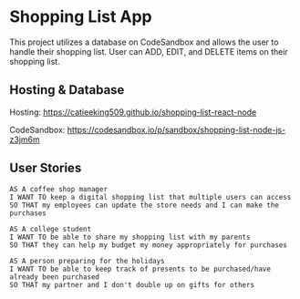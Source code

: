 # Shopping List App

This project utilizes a database on CodeSandbox and allows the user to handle their shopping list.
User can ADD, EDIT, and DELETE items on their shopping list.

## Hosting & Database

Hosting:
https://catieeking509.github.io/shopping-list-react-node

CodeSandbox:
https://codesandbox.io/p/sandbox/shopping-list-node-js-z3jm6m


## User Stories

```
AS A coffee shop manager
I WANT TO keep a digital shopping list that multiple users can access
SO THAT my employees can update the store needs and I can make the purchases

AS A college student
I WANT TO be able to share my shopping list with my parents
SO THAT they can help my budget my money appropriately for purchases

AS A person preparing for the holidays
I WANT TO be able to keep track of presents to be purchased/have already been purchased
SO THAT my partner and I don't double up on gifts for others
```

